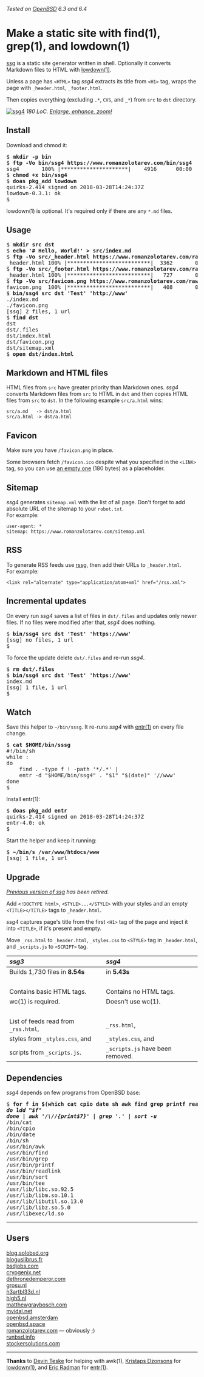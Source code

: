 _Tested on [OpenBSD](/openbsd/) 6.3 and 6.4_

# Make a static site with find(1), grep(1), and lowdown(1)

[ssg](/bin/ssg4) is a static site generator written in shell. Optionally it
converts Markdown files to HTML with
[lowdown(1)](https://kristaps.bsd.lv/lowdown/).

Unless a page has `<HTML>` tag _ssg4_ extracts its title from `<H1>`
tag, wraps the page with `_header.html`, `_footer.html`.

Then copies everything (excluding `.*`, `CVS`, and `_*`) from `src`
to `dst` directory.

[![ssg4](ssg4.png)](ssg4.png)
_180 LoC. [Enlarge, enhance, zoom!](ssg4.png)_

## Install

Download and chmod it:

<pre>
$ <b>mkdir -p bin</b>
$ <b>ftp -Vo bin/ssg4 https://www.romanzolotarev.com/bin/ssg4</b>
ssg4       100% |*********************|    4916      00:00
$ <b>chmod +x bin/ssg4</b>
$ <b>doas pkg_add lowdown</b>
quirks-2.414 signed on 2018-03-28T14:24:37Z
lowdown-0.3.1: ok
$
</pre>

lowdown(1) is optional. It's required only if there are
any `*.md` files.

## Usage

<pre>
$ <b>mkdir src dst</b>
$ <b>echo '# Hello, World!' > src/index.md</b>
$ <b>ftp -Vo src/_header.html https://www.romanzolotarev.com/raw/_header.html</b>
_header.html 100% |**************************|  3362       00:00
$ <b>ftp -Vo src/_footer.html https://www.romanzolotarev.com/raw/_footer.html</b>
_header.html 100% |**************************|   727       00:00
$ <b>ftp -Vo src/favicon.png https://www.romanzolotarev.com/raw/favicon.png</b>
favicon.png  100% |**************************|   408       00:00
$ <b>bin/ssg4 src dst 'Test' 'http://www'</b>
./index.md
./favicon.png
[ssg] 2 files, 1 url
$ <b>find dst</b>
dst
dst/.files
dst/index.html
dst/favicon.png
dst/sitemap.xml
$ <b>open dst/index.html</b>
</pre>

## Markdown and HTML files

HTML files from `src` have greater priority than Markdown ones.
_ssg4_ converts Markdown files from `src` to HTML in `dst` and then
copies HTML files from `src` to `dst`. In the following example
`src/a.html` wins:

	src/a.md   -> dst/a.html
	src/a.html -> dst/a.html

## Favicon

Make sure you have `/favicon.png` in place.

Some browsers fetch `/favicon.ico` despite what you specified in
the `<LINK>` tag, so you can use [an empty one](/favicon.ico) (180
bytes) as a placeholder.

## Sitemap

_ssg4_ generates `sitemap.xml` with the list of all page.  Don't
forget to add absolute URL of the sitemap to your `robot.txt`.<br>For
example:

	user-agent: *
	sitemap: https://www.romanzolotarev.com/sitemap.xml

## RSS

To generate RSS feeds use [rssg](rssg.html), then add their URLs
to `_header.html`.<br>For example:

	<link rel="alternate" type="application/atom+xml" href="/rss.xml">

## Incremental updates

On every run _ssg4_ saves a list of files in `dst/.files` and updates
only newer files. If no files were modified after that, _ssg4_ does
nothing.

<pre>
$ <b>bin/ssg4 src dst 'Test' 'https://www'</b>
[ssg] no files, 1 url
$
</pre>

To force the update delete `dst/.files` and re-run _ssg4_.

<pre>
$ <b>rm dst/.files</b>
$ <b>bin/ssg4 src dst 'Test' 'https://www'</b>
index.md
[ssg] 1 file, 1 url
$
</pre>

## Watch

Save this helper to `~/bin/sssg`. It re-runs _ssg4_ with
[entr(1)](http://entrproject.org) on every file change.

<pre>
$ <b>cat $HOME/bin/sssg</b>
#!/bin/sh
while :
do
	find . -type f ! -path '*/.*' |
	entr -d "$HOME/bin/ssg4" . "$1" "$(date)" '//www'
done
$
</pre>

Install entr(1):

<pre>
$ <b>doas pkg_add entr</b>
quirks-2.414 signed on 2018-03-28T14:24:37Z
entr-4.0: ok
$
</pre>

Start the helper and keep it running:

<pre>
$ <b>~/bin/s /var/www/htdocs/www</b>
[ssg] 1 file, 1 url
</pre>

## Upgrade

_[Previous version of ssg](ssg3.html) has been retired._

Add `<!DOCTYPE html>`, `<STYLE>...</STYLE>` with your styles and
an empty `<TITLE></TITLE>` tags to `_header.html`.

_ssg4_ captures page's title from the first `<H1>` tag of the page
and inject it into `<TITLE>`, if it's present and empty.

Move `_rss.html` to `_header.html`, `_styles.css` to `<STYLE>` tag
in `_header.html`, and `_scripts.js` to `<SCRIPT>` tag.

_ssg3_                               | _ssg4_
:--                                  | :--
Builds 1,730 files in **8.54s**      | in **5.43s**
&nbsp;                               |
Contains basic HTML tags.            | Contains no HTML tags.
wc(1) is required.                   | Doesn't use wc(1).
&nbsp;                               |
List of feeds read from `_rss.html`, | `_rss.html`,
styles from `_styles.css`, and       | `_styles.css`, and
scripts from `_scripts.js`.          | `_scripts.js` have been removed.

## Dependencies

_ssg4_ depends on few programs from OpenBSD base:

<pre>
$ <b>for f in $(which cat cpio date sh awk find grep printf readlink sort tee)</b>
<i><b>do ldd "$f"</b></i>
<i><b>done | awk '/\//{print$7}' | grep '.' | sort -u</b></i>
/bin/cat
/bin/cpio
/bin/date
/bin/sh
/usr/bin/awk
/usr/bin/find
/usr/bin/grep
/usr/bin/printf
/usr/bin/readlink
/usr/bin/sort
/usr/bin/tee
/usr/lib/libc.so.92.5
/usr/lib/libm.so.10.1
/usr/lib/libutil.so.13.0
/usr/lib/libz.so.5.0
/usr/libexec/ld.so
</pre>

---

## Users

[blog.solobsd.org](https://blog.solobsd.org/)<br>
[bloguslibrus.fr](https://www.bloguslibrus.fr)<br>
[bsdjobs.com](https://www.bsdjobs.com/)<br>
[cryogenix.net](https://cryogenix.net)<br>
[dethronedemperor.com](https://www.dethronedemperor.com)<br>
[grosu.nl](https://grosu.nl/)<br>
[h3artbl33d.nl](https://h3artbl33d.nl/)<br>
[high5.nl](https://high5.nl/)<br>
[matthewgraybosch.com](https://matthewgraybosch.com/)<br>
[mvidal.net](https://mvidal.net/)<br>
[openbsd.amsterdam](https://openbsd.amsterdam/?rz)<br>
[openbsd.space](https://openbsd.space/)<br>
[romanzolotarev.com](https://www.romanzolotarev.com/) &mdash; obviously ;)<br>
[runbsd.info](https://runbsd.info/)<br>
[stockersolutions.com](https://www.stockersolutions.com/)<br>

---

**Thanks** to
[Devin Teske](https://twitter.com/freebsdfrau/status/1075797843460288512)
for helping with awk(1),
[Kristaps Dzonsons](https://www.divelog.blue/) for
[lowdown(1)](https://kristaps.bsd.lv/lowdown/), and
[Eric Radman](http://eradman.com) for
[entr(1)](http://entrproject.org).
